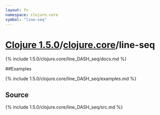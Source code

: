 ```yaml
---
layout: fn
namespace: clojure.core
symbol: "line-seq"
---
```


# [Clojure 1.5.0](../../)/[clojure.core](../)/line-seq

{% include 1.5.0/clojure.core/line_DASH_seq/docs.md %}

##Examples

{% include 1.5.0/clojure.core/line_DASH_seq/examples.md %}
## Source
{% include 1.5.0/clojure.core/line_DASH_seq/src.md %}

